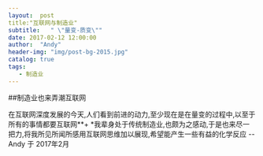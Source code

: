```yaml
---
layout:  post
title:"互联网与制造业"
subtitle:   " \"量变-质变\""
date: 2017-02-12 12:00:00
author:  "Andy"
header-img: "img/post-bg-2015.jpg"
catalog: true
tags: 
   - 制造业
---
```


##制造业也来弄潮互联网

在互联网深度发展的今天,人们看到前进的动力,至少现在是在量变的过程中,以至于所有的事情都要互联网**+
*我辈身处于传统制造业,也颇为之感动,于是也来尽一把力,将我所见所闻所感用互联网思维加以展现,希望能产生一些有益的化学反应
--Andy 于 2017年2月
